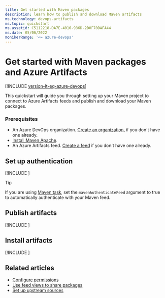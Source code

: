 ```yaml
---
title: Get started with Maven packages
description: learn how to publish and download Maven artifacts
ms.technology: devops-artifacts
ms.topic: quickstart
ms.assetid: C5112218-DA7E-4016-986D-2D0F70DAFA44
ms.date: 05/06/2022
monikerRange: '<= azure-devops'
---
```


# Get started with Maven packages and Azure Artifacts

[!INCLUDE [version-lt-eq-azure-devops](../includes/version-lt-eq-azure-devops.md)]

This quickstart will guide you through setting up your Maven project to connect to Azure Artifacts feeds and publish and download your Maven packages.

### Prerequisites

- An Azure DevOps organization. [Create an organization](../organizations/accounts/create-organization.md), if you don't have one already.
- [Install Maven Apache](https://maven.apache.org/download.cgi).
- An Azure Artifacts feed. [Create a feed](./concepts/feeds.md#create-public-feeds.) if you don't have one already.

## Set up authentication

[!INCLUDE [](includes/maven/pom-and-settings.md)]

> [!TIP]
> If you are using [Maven task](../pipelines/tasks/build/maven.md), set the `mavenAuthenticateFeed` argument to true to automatically authenticate with your Maven feed.

## Publish artifacts

[!INCLUDE [](includes/maven/publish.md)]

## Install artifacts

[!INCLUDE [](includes/maven/install.md)]

## Related articles

- [Configure permissions](./feeds/feed-permissions.md)
- [Use feed views to share packages](./feeds/views.md)
- [Set up upstream sources](./how-to/set-up-upstream-sources.md)